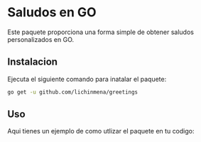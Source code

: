 # Saludos en GO

Este paquete proporciona una forma simple de obtener saludos personalizados en GO.

## Instalacion
Ejecuta el siguiente comando para inatalar el paquete:

```bash
go get -u github.com/lichinmena/greetings
```

## Uso
Aqui tienes un ejemplo de como utlizar el paquete en tu codigo:

```go

```




